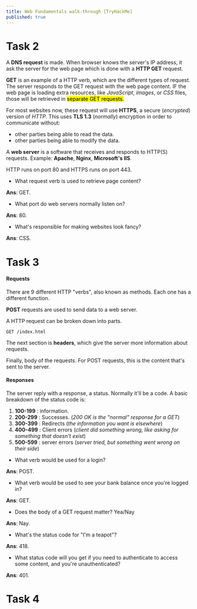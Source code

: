 ```yaml
---
title: Web Fundamentals walk-through [TryHackMe]
published: true
---
```


# Task 2


A **DNS request** is made. When browser knows the server's IP address, it ask the server for the web page which is done with a **HTTP GET** request.

**GET** is an example of a HTTP verb, which are the different types of request. The server responds to the GET request with the web page content. IF the web page is loading extra resources, like *JavaScript*, *images*, or *CSS* files, those will be retrieved in <mark>separate GET requests.</mark>

For most websites now, these request will use **HTTPS**, a secure (*encrypted*) version of *HTTP*. This uses **TLS 1.3** (*normally*) encryption in order to communicate without:
- other parties being able to read the data.
- other parties being able to modify the data.

A **web server** is a software that receives and responds to HTTP(S) requests.
Example: **Apache**, **Nginx**, **Microsoft's IIS**.

HTTP runs on port 80 and HTTPS runs on port 443.

* What request verb is used to retrieve page content?

**Ans**: GET.

* What port do web servers normally listen on?

**Ans**: 80.

* What's responsible for making websites look fancy?

**Ans**: CSS.


# Task 3


#### Requests

There are 9 different HTTP "verbs", also known as methods. Each one has a different function.

**POST** requests are used to send data to a web server.

A HTTP request can be broken down into parts.
```http
GET /index.html
```

The next section is **headers**, which give the server more information about requests.

Finally, body of the requests. For POST requests, this is the content that's sent to the server.

#### Responses

The server reply with a response, a status. Normally it'll be a code. A basic breakdown of the status code is:
1. **100-199** : information.
2. **200-299** : Successes. (*200 OK is the "normal" response for a GET*)
3. **300-399** : Redirects (*the information you want is elsewhere*)
4. **400-499** : Client errors (*client did something wrong, like asking for something that doesn't exist*)
5. **500-599** : server errors (*server tried, but something went wrong on their side*)


* What verb would be used for a login?

**Ans**: POST.

* What verb would be used to see your bank balance once you're logged in?

**Ans**: GET.

* Does the body of a GET request matter? Yea/Nay

**Ans**: Nay.

* What's the status code for "I'm a teapot"?

**Ans**: 418.

* What status code will you get if you need to authenticate to access some content, and you're unauthenticated?

**Ans**: 401.


# Task 4



